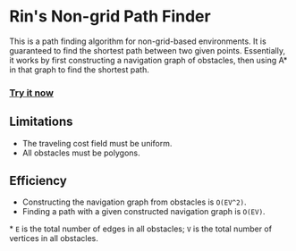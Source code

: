 # Rin's Non-grid Path Finder
This is a path finding algorithm for non-grid-based environments. It is guaranteed to find the shortest path between two given points. Essentially, it works by first constructing a navigation graph of obstacles, then using A* in that graph to find the shortest path.

### [Try it now](https://scleox.github.io/non-grid-path-finder/)

## Limitations
- The traveling cost field must be uniform.
- All obstacles must be polygons.

## Efficiency
- Constructing the navigation graph from obstacles is `O(EV^2)`.
- Finding a path with a given constructed navigation graph is `O(EV)`.

\* `E` is the total number of edges in all obstacles; `V` is the total number of vertices in all obstacles.
